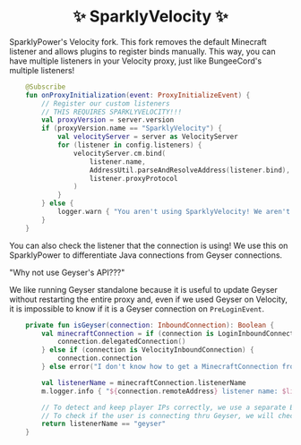 <p align="center">
<h1 align="center">✨ SparklyVelocity ✨</h1>
</p>

SparklyPower's Velocity fork. This fork removes the default Minecraft listener and allows plugins to register binds manually. This way, you can have multiple listeners in your Velocity proxy, just like BungeeCord's multiple listeners!

```kotlin
    @Subscribe
    fun onProxyInitialization(event: ProxyInitializeEvent) {
        // Register our custom listeners
        // THIS REQUIRES SPARKLYVELOCITY!!!
        val proxyVersion = server.version
        if (proxyVersion.name == "SparklyVelocity") {
            val velocityServer = server as VelocityServer
            for (listener in config.listeners) {
                velocityServer.cm.bind(
                    listener.name,
                    AddressUtil.parseAndResolveAddress(listener.bind),
                    listener.proxyProtocol
                )
            }
        } else {
            logger.warn { "You aren't using SparklyVelocity! We aren't going to attempt to register another listeners then..." }
        }
    }
```

You can also check the listener that the connection is using! We use this on SparklyPower to differentiate Java connections from Geyser connections.

"Why not use Geyser's API???"

We like running Geyser standalone because it is useful to update Geyser without restarting the entire proxy and, even if we used Geyser on Velocity, it is impossible to know if it is a Geyser connection on `PreLoginEvent`.

```kotlin
    private fun isGeyser(connection: InboundConnection): Boolean {
        val minecraftConnection = if (connection is LoginInboundConnection) {
            connection.delegatedConnection()
        } else if (connection is VelocityInboundConnection) {
            connection.connection
        } else error("I don't know how to get a MinecraftConnection from a ${connection}!")

        val listenerName = minecraftConnection.listenerName
        m.logger.info { "${connection.remoteAddress} listener name: $listenerName" }

        // To detect and keep player IPs correctly, we use a separate Bungee listener that uses the PROXY protocol
        // To check if the user is connecting thru Geyser, we will check if the listener name matches what we would expect
        return listenerName == "geyser"
    }
```